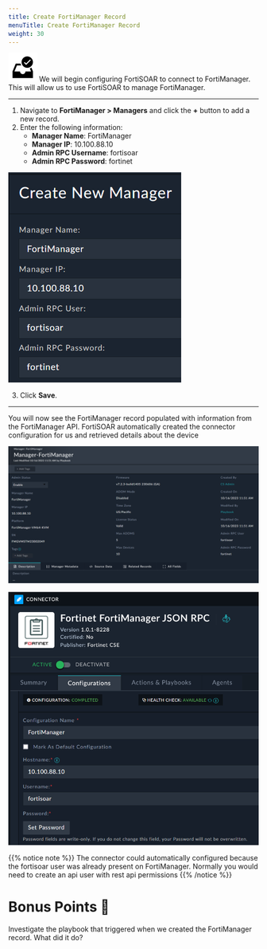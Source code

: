 ```yaml
---
title: Create FortiManager Record
menuTitle: Create FortiManager Record
weight: 30
---
```


![search_icon](check_box.svg)
We will begin configuring FortiSOAR to connect to FortiManager. This will allow us to use FortiSOAR to manage FortiManager.

---

1. Navigate to **FortiManager > Managers** and click the **+** button to add a new record.
2. Enter the following information:
    - **Manager Name**: FortiManager
    - **Manager IP**: 10.100.88.10
    - **Admin RPC Username**: fortisoar
    - **Admin RPC Password**: fortinet

![Create FortiManager Record](create_manager_screen.png)

3. Click **Save**.

---
You will now see the FortiManager record populated with information from the FortiManager API. FortiSOAR automatically created the connector configuration for us and retrieved details about the device

![FortiManager Record](manager_record.png)

![FMG RPC Connector](fmg_rpc_connector.png)

{{% notice note %}}
The connector could automatically configured because the fortisoar user was already present on FortiManager. Normally you would need to create an api user with rest api permissions
{{% /notice %}}



# Bonus Points :money_with_wings:
Investigate the playbook that triggered when we created the FortiManager record. What did it do?